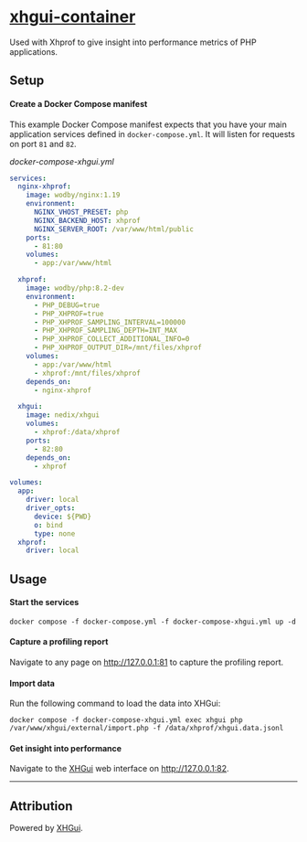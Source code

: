 # [xhgui-container](https://github.com/nedix/xhgui-container)

Used with Xhprof to give insight into performance metrics of PHP applications.

## Setup

#### Create a Docker Compose manifest

This example Docker Compose manifest expects that you have your main application services defined in `docker-compose.yml`.
It will listen for requests on port `81` and `82`.

*docker-compose-xhgui.yml*

```yaml
services:
  nginx-xhprof:
    image: wodby/nginx:1.19
    environment:
      NGINX_VHOST_PRESET: php
      NGINX_BACKEND_HOST: xhprof
      NGINX_SERVER_ROOT: /var/www/html/public
    ports:
      - 81:80
    volumes:
      - app:/var/www/html

  xhprof:
    image: wodby/php:8.2-dev
    environment:
      - PHP_DEBUG=true
      - PHP_XHPROF=true
      - PHP_XHPROF_SAMPLING_INTERVAL=100000
      - PHP_XHPROF_SAMPLING_DEPTH=INT_MAX
      - PHP_XHPROF_COLLECT_ADDITIONAL_INFO=0
      - PHP_XHPROF_OUTPUT_DIR=/mnt/files/xhprof
    volumes:
      - app:/var/www/html
      - xhprof:/mnt/files/xhprof
    depends_on:
      - nginx-xhprof

  xhgui:
    image: nedix/xhgui
    volumes:
      - xhprof:/data/xhprof
    ports:
      - 82:80
    depends_on:
      - xhprof

volumes:
  app:
    driver: local
    driver_opts:
      device: ${PWD}
      o: bind
      type: none
  xhprof:
    driver: local
```

## Usage

#### Start the services

```shell
docker compose -f docker-compose.yml -f docker-compose-xhgui.yml up -d
```

#### Capture a profiling report

Navigate to any page on http://127.0.0.1:81 to capture the profiling report.

#### Import data

Run the following command to load the data into XHGui:

```shell
docker compose -f docker-compose-xhgui.yml exec xhgui php /var/www/xhgui/external/import.php -f /data/xhprof/xhgui.data.jsonl
```

#### Get insight into performance

Navigate to the [XHGui] web interface on http://127.0.0.1:82.

<hr>

## Attribution

Powered by [XHGui].

[XHGui]: https://github.com/perftools/xhgui
